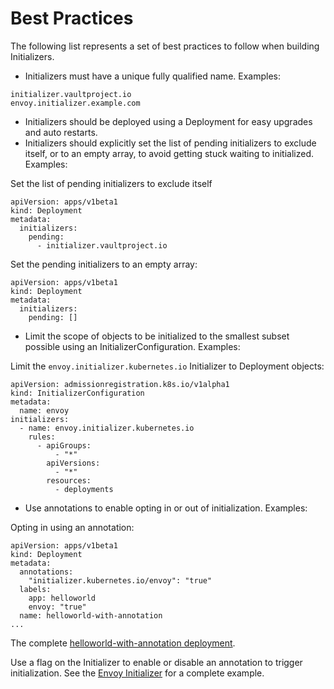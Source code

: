 # Best Practices

The following list represents a set of best practices to follow when building Initializers.


* Initializers must have a unique fully qualified name. Examples:

```
initializer.vaultproject.io
envoy.initializer.example.com
```
 
* Initializers should be deployed using a Deployment for easy upgrades and auto restarts.
* Initializers should explicitly set the list of pending initializers to exclude itself, or to an empty array, to avoid getting stuck waiting to initialized. Examples:

Set the list of pending initializers to exclude itself

```
apiVersion: apps/v1beta1
kind: Deployment
metadata:
  initializers:
    pending:
      - initializer.vaultproject.io
```

Set the pending initializers to an empty array:

```
apiVersion: apps/v1beta1
kind: Deployment
metadata:
  initializers:
    pending: []
```

* Limit the scope of objects to be initialized to the smallest subset possible using an InitializerConfiguration. Examples:

Limit the `envoy.initializer.kubernetes.io` Initializer to Deployment objects:

```
apiVersion: admissionregistration.k8s.io/v1alpha1
kind: InitializerConfiguration
metadata:
  name: envoy
initializers:
  - name: envoy.initializer.kubernetes.io
    rules:
      - apiGroups:
          - "*"
        apiVersions:
          - "*"
        resources:
          - deployments
```

* Use annotations to enable opting in or out of initialization. Examples:

Opting in using an annotation:

```
apiVersion: apps/v1beta1
kind: Deployment
metadata:
  annotations:
    "initializer.kubernetes.io/envoy": "true"
  labels:
    app: helloworld
    envoy: "true"
  name: helloworld-with-annotation
...
```
The complete [helloworld-with-annotation deployment](https://raw.githubusercontent.com/kelseyhightower/kubernetes-initializer-tutorial/master/deployments/helloworld-with-annotation.yaml).

Use a flag on the Initializer to enable or disable an annotation to trigger initialization. See the [Envoy Initializer](https://github.com/kelseyhightower/kubernetes-initializer-tutorial/tree/master/envoy-initializer) for a complete example.
